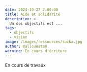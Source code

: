 ```yaml
---
date: 2024-10-27 2:00:00
title: Aide et solidarité
description: >-
  Un des objectifs est ...
tags:
  - objectifs
  - vision
image: /images/ressources/suika.jpg
author: mallouestan
warning: En cours d'écriture
---
```


En cours de travaux